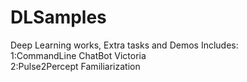# DLSamples
Deep Learning works, Extra tasks and Demos
Includes:<br>
1:CommandLine ChatBot Victoria<br>
2:Pulse2Percept Familiarization
